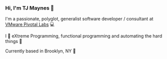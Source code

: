 ### Hi, I'm TJ Maynes 👋

I'm a passionate, polyglot, generalist software developer / consultant at [VMware Pivotal Labs](https://tanzu.vmware.com/labs) 💻

I 💖 eXtreme Programming, functional programming and automating the hard things 🚀

Currently based in Brooklyn, NY 🌇
